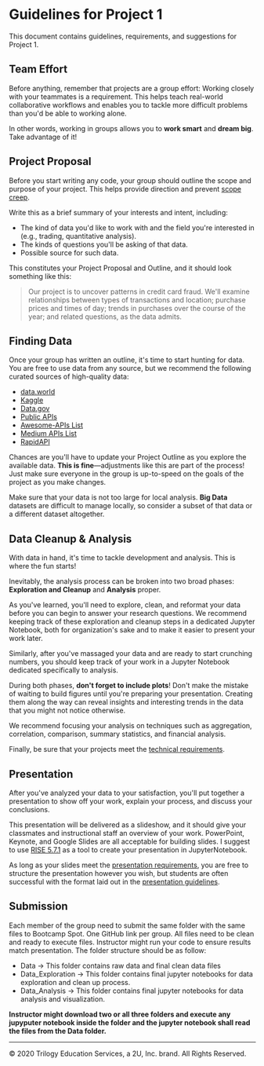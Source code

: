 # Guidelines for Project 1

This document contains guidelines, requirements, and suggestions for Project 1.

## Team Effort

Before anything, remember that projects are a group effort: Working closely with your teammates is a requirement. This helps teach real-world collaborative workflows and enables you to tackle more difficult problems than you'd be able to working alone.

In other words, working in groups allows you to **work smart** and **dream big**. Take advantage of it!

## Project Proposal 

Before you start writing any code, your group should outline the scope and purpose of your project. This helps provide direction and prevent [scope creep](https://en.wikipedia.org/wiki/Scope_creep).

Write this as a brief summary of your interests and intent, including:

* The kind of data you'd like to work with and the field you're interested in (e.g., trading, quantitative analysis).
* The kinds of questions you'll be asking of that data.
* Possible source for such data.

This constitutes your Project Proposal and Outline, and it should look something like this:

> Our project is to uncover patterns in credit card fraud. We'll examine relationships between types of transactions and location; purchase prices and times of day; trends in purchases over the course of the year; and related questions, as the data admits.

## Finding Data

Once your group has written an outline, it's time to start hunting for data. You are free to use data from any source, but we recommend the following curated sources of high-quality data:

* [data.world](https://data.world/)
* [Kaggle](https://www.kaggle.com/)
* [Data.gov](https://www.data.gov)
* [Public APIs](https://github.com/abhishekbanthia/Public-APIs)
* [Awesome-APIs List](https://github.com/Kikobeats/awesome-api)
* [Medium APIs List](https://medium.com/@benjamin_libor/a-curated-collection-of-over-150-apis-to-build-great-products-fdcfa0f361bc)
* [RapidAPI](https://rapidapi.com/marketplace)

Chances are you'll have to update your Project Outline as you explore the available data. **This is fine**—adjustments like this are part of the process! Just make sure everyone in the group is up-to-speed on the goals of the project as you make changes.

Make sure that your data is not too large for local analysis. **Big Data** datasets are difficult to manage locally, so consider a subset of that data or a different dataset altogether.

## Data Cleanup & Analysis

With data in hand, it's time to tackle development and analysis. This is where the fun starts!

Inevitably, the analysis process can be broken into two broad phases: **Exploration and Cleanup** and **Analysis** proper.

As you've learned, you'll need to explore, clean, and reformat your data before you can begin to answer your research questions. We recommend keeping track of these exploration and cleanup steps in a dedicated Jupyter Notebook, both for organization's sake and to make it easier to  present your work later.

Similarly, after you've massaged your data and are ready to start crunching numbers, you should keep track of your work in a Jupyter Notebook dedicated specifically to analysis.

During both phases, **don't forget to include plots**! Don't make the mistake of waiting to build figures until you're preparing your presentation. Creating them along the way can reveal insights and interesting trends in the data that you might not notice otherwise.

We recommend focusing your analysis on techniques such as aggregation, correlation, comparison, summary statistics, and financial analysis.

Finally, be sure that your projects meet the [technical requirements](TechnicalRequirements.md).

## Presentation

After you've analyzed your data to your satisfaction, you'll put together a presentation to show off your work, explain your process, and discuss your conclusions.

This presentation will be delivered as a slideshow, and it should give your classmates and instructional staff an overview of your work. PowerPoint, Keynote, and Google Slides are all acceptable for building slides. I suggest to use [RISE 5.7.1](https://https://rise.readthedocs.io/en/stable/) as a tool to create your presentation in JupyterNotebook.

As long as your slides meet the [presentation requirements](PresentationRequirements.md), you are free to structure the presentation however you wish, but students are often successful with the format laid out in the [presentation guidelines](PresentationGuidelines.md).

## Submission

Each member of the group need to submit the same folder with the same files to Bootcamp Spot. One GitHub link per group. All files need to be clean and ready to execute files. Instructor might run your code to ensure results match presentation. The folder structure should be as follow:

* Data -> This folder contains raw data and final clean data files
* Data_Exploration -> This folder contains final jupyter notebooks for data exploration and clean up process.
* Data_Analysis -> This folder contains final jupyter notebooks for data analysis and visualization.

**Instructor might download two or all three folders and execute any jupyputer notebook inside the folder and the jupyter notebook shall read the files from the Data folder.**

---

© 2020 Trilogy Education Services, a 2U, Inc. brand. All Rights Reserved.

